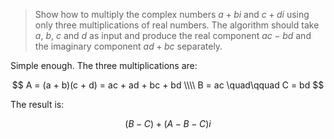 > Show how to multiply the complex numbers $a + bi$ and $c + di$ using only
> three multiplications of real numbers. The algorithm should take $a$, $b$,
> $c$ and $d$ as input and produce the real component $ac - bd$ and the
> imaginary component $ad + bc$ separately.

Simple enough. The three multiplications are:

$$ A = (a + b)(c + d) = ac + ad + bc + bd \\\\
   B = ac \quad\qquad
   C = bd $$

The result is:

$$ (B - C) + (A - B - C)i $$
